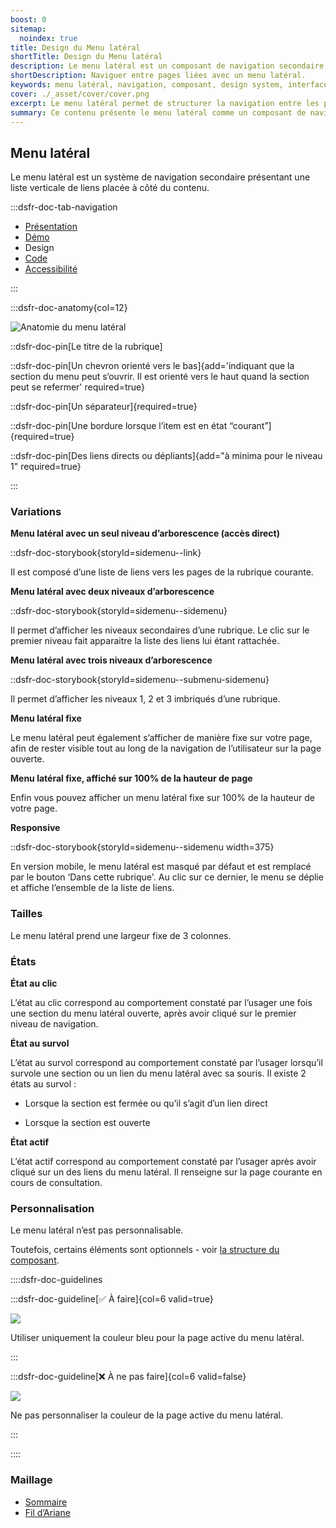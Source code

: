```yaml
---
boost: 0
sitemap:
  noindex: true
title: Design du Menu latéral
shortTitle: Design du Menu latéral
description: Le menu latéral est un composant de navigation secondaire qui organise des liens verticaux pour guider l’usager entre différentes pages d’une même rubrique.
shortDescription: Naviguer entre pages liées avec un menu latéral.
keywords: menu latéral, navigation, composant, design system, interface, UX, accessibilité, hiérarchie, rubrique, sommaire
cover: ./_asset/cover/cover.png
excerpt: Le menu latéral permet de structurer la navigation entre les pages d’une même rubrique ou d’un thème. Il s’utilise en complément de la navigation principale, notamment pour les sites à profondeur élevée.
summary: Ce contenu présente le menu latéral comme un composant de navigation secondaire destiné à faciliter la circulation entre les pages d’une rubrique. Il détaille ses cas d’usage, ses comportements interactifs, ses variations selon la profondeur de navigation, et les règles éditoriales à respecter. Il précise également les contraintes de structure, les bonnes pratiques en responsive, et rappelle les distinctions avec le sommaire. Ce guide est conçu pour les équipes souhaitant implémenter une navigation hiérarchique claire et accessible dans des interfaces complexes.
---
```


## Menu latéral

Le menu latéral est un système de navigation secondaire présentant une liste verticale de liens placée à côté du contenu.

:::dsfr-doc-tab-navigation

- [Présentation](../index.md)
- [Démo](../demo/index.md)
- Design
- [Code](../code/index.md)
- [Accessibilité](../accessibility/index.md)

:::

:::dsfr-doc-anatomy{col=12}

![Anatomie du menu latéral](../_asset/anatomy/anatomy-1.png)

::dsfr-doc-pin[Le titre de la rubrique]

::dsfr-doc-pin[Un chevron orienté vers le bas]{add='indiquant que la section du menu peut s‘ouvrir. Il est orienté vers le haut quand la section peut se refermer' required=true}

::dsfr-doc-pin[Un séparateur]{required=true}

::dsfr-doc-pin[Une bordure lorsque l’item est en état “courant”]{required=true}

::dsfr-doc-pin[Des liens directs ou dépliants]{add="à minima pour le niveau 1" required=true}

:::

### Variations

**Menu latéral avec un seul niveau d’arborescence (accès direct)**

::dsfr-doc-storybook{storyId=sidemenu--link}

Il est composé d’une liste de liens vers les pages de la rubrique courante.

**Menu latéral avec deux niveaux d’arborescence**

::dsfr-doc-storybook{storyId=sidemenu--sidemenu}

Il permet d’afficher les niveaux secondaires d’une rubrique. Le clic sur le premier niveau fait apparaitre la liste des liens lui étant rattachée.

**Menu latéral avec trois niveaux d’arborescence**

::dsfr-doc-storybook{storyId=sidemenu--submenu-sidemenu}

Il permet d’afficher les niveaux 1, 2 et 3 imbriqués d’une rubrique.

**Menu latéral fixe**

Le menu latéral peut également s’afficher de manière fixe sur votre page, afin de rester visible tout au long de la navigation de l’utilisateur sur la page ouverte.

**Menu latéral fixe, affiché sur 100% de la hauteur de page**

Enfin vous pouvez afficher un menu latéral fixe sur 100% de la hauteur de votre page.

**Responsive**

::dsfr-doc-storybook{storyId=sidemenu--sidemenu width=375}

En version mobile, le menu latéral est masqué par défaut et est remplacé par le bouton ‘Dans cette rubrique'. Au clic sur ce dernier, le menu se déplie et affiche l’ensemble de la liste de liens.

### Tailles

Le menu latéral prend une largeur fixe de 3 colonnes.

### États

**État au clic**

L’état au clic correspond au comportement constaté par l’usager une fois une section du menu latéral ouverte, après avoir cliqué sur le premier niveau de navigation.

**État au survol**

L’état au survol correspond au comportement constaté par l’usager lorsqu’il survole une section ou un lien du menu latéral avec sa souris. Il existe 2 états au survol :

- Lorsque la section est fermée ou qu’il s’agit d’un lien direct

- Lorsque la section est ouverte

**État actif**

L’état actif correspond au comportement constaté par l’usager après avoir cliqué sur un des liens du menu latéral. Il renseigne sur la page courante en cours de consultation.

### Personnalisation

Le menu latéral n’est pas personnalisable.

Toutefois, certains éléments sont optionnels - voir [la structure du composant](#menu-latéral).

::::dsfr-doc-guidelines

:::dsfr-doc-guideline[✅ À faire]{col=6 valid=true}

![](../_asset/custom/do-1.png)

Utiliser uniquement la couleur bleu pour la page active du menu latéral.

:::

:::dsfr-doc-guideline[❌ À ne pas faire]{col=6 valid=false}

![](../_asset/custom/dont-1.png)

Ne pas personnaliser la couleur de la page active du menu latéral.

:::

::::

### Maillage

- [Sommaire](../../../../summary/_part/doc/index.md)
- [Fil d’Ariane](../../../../breadcrumb/_part/doc/index.md)


